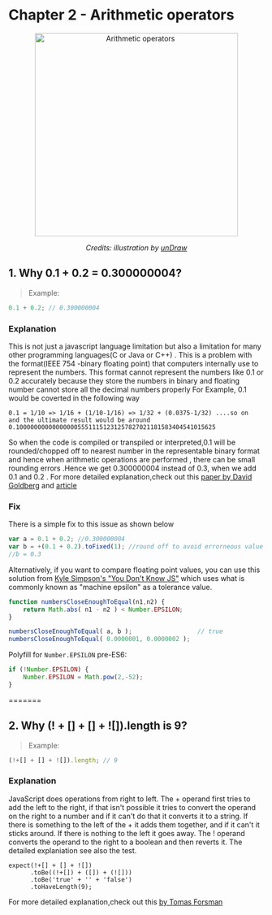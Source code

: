 # Chapter 2 - Arithmetic operators

<div align="center">
  <img src="../assets/undraw_mathematics_4otb.svg" alt="Arithmetic operators" width="400"/>
  <br>
  <p>
    <em>Credits: illustration by <a href="https://undraw.co/">unDraw</a></em>
  </p>
</div>

## 1. Why 0.1 + 0.2 = 0.300000004?

> Example:

```js
0.1 + 0.2; // 0.300000004
```

### Explanation

This is not just a javascript language limitation but also a limitation for many other programming languages(C or Java or C++) . This is a problem with the format(IEEE 754 -binary floating point) that computers internally use to represent the numbers. This format cannot represent the numbers like 0.1 or 0.2 accurately because they store the numbers in binary and floating number cannot store all the decimal numbers properly
For Example, 0.1 would be coverted in the following way

```
0.1 = 1/10 => 1/16 + (1/10-1/16) => 1/32 + (0.0375-1/32) ....so on
and the ultimate result would be around 0.1000000000000000055511151231257827021181583404541015625
```

So when the code is compiled or transpiled or interpreted,0.1 will be rounded/chopped off to nearest number in the representable binary format and hence when arithmetic operations are performed , there can be small rounding errors .Hence we get 0.300000004 instead of 0.3, when we add 0.1 and 0.2 . For more detailed explanation,check out this [paper by David Goldberg](https://docs.oracle.com/cd/E19957-01/806-3568/ncg_goldberg.html)
and [article](https://blog.angularindepth.com/javascripts-number-type-8d59199db1b6)

### Fix

There is a simple fix to this issue as shown below

```javascript
var a = 0.1 + 0.2; //0.300000004
var b = +(0.1 + 0.2).toFixed(1); //round off to avoid errorneous value and convert it back to number by using +
//b = 0.3
```
Alternatively, if you want to compare floating point values, you can use this solution from [Kyle Simpson's "You Don't Know JS"](https://github.com/getify/You-Dont-Know-JS/blob/master/types%20%26%20grammar/ch2.md) which uses what is commonly known as "machine epsilon" as a tolerance value.

```javascript
function numbersCloseEnoughToEqual(n1,n2) {
	return Math.abs( n1 - n2 ) < Number.EPSILON;
}

numbersCloseEnoughToEqual( a, b );					// true
numbersCloseEnoughToEqual( 0.0000001, 0.0000002 );
```

Polyfill for `Number.EPSILON` pre-ES6:
```javascript
if (!Number.EPSILON) {
	Number.EPSILON = Math.pow(2,-52);
}
```
=======
## 2. Why (! + [] + [] + ![]).length is 9?

> Example:

```js
(!+[] + [] + ![]).length; // 9
```

### Explanation

JavaScript does operations from right to left.
The + operand first tries to add the left to the right, if that isn't possible it tries to convert the operand on the right to a number and if it can't do that it converts it to a string. If there is something to the left of the + it adds them together, and if it can't it sticks around. If there is nothing to the left it goes away.
The ! operand converts the operand to the right to a boolean and then reverts it.
The detailed explaniation see also the test.

```
expect(!+[] + [] + ![])
      .toBe((!+[]) + ([]) + (![]))
      .toBe('true' + '' + 'false')
      .toHaveLength(9);
```

For more detailed explanation,check out this [by Tomas Forsman](https://dev.to/tomasforsman/why-length-is-9-2i4l)
